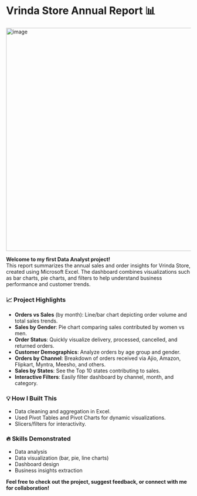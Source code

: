 # Vrinda Store Annual Report 📊
<img width="1501" height="609" alt="image" src="https://github.com/user-attachments/assets/3a0da6aa-71d7-409e-a620-b6a07d8a65b0" />

 

**Welcome to my first Data Analyst project!**  
This report summarizes the annual sales and order insights for Vrinda Store, created using Microsoft Excel. The dashboard combines visualizations such as bar charts, pie charts, and filters to help understand business performance and customer trends.

### 📈 Project Highlights

- **Orders vs Sales** (by month): Line/bar chart depicting order volume and total sales trends.
- **Sales by Gender**: Pie chart comparing sales contributed by women vs men.
- **Order Status**: Quickly visualize delivery, processed, cancelled, and returned orders.
- **Customer Demographics**: Analyze orders by age group and gender.
- **Orders by Channel**: Breakdown of orders received via Ajio, Amazon, Flipkart, Myntra, Meesho, and others.
- **Sales by States**: See the Top 10 states contributing to sales.
- **Interactive Filters**: Easily filter dashboard by channel, month, and category.

### 💡 How I Built This

- Data cleaning and aggregation in Excel.
- Used Pivot Tables and Pivot Charts for dynamic visualizations.
- Slicers/filters for interactivity.

### 🔥 Skills Demonstrated

- Data analysis
- Data visualization (bar, pie, line charts)
- Dashboard design
- Business insights extraction

**Feel free to check out the project, suggest feedback, or connect with me for collaboration!**

